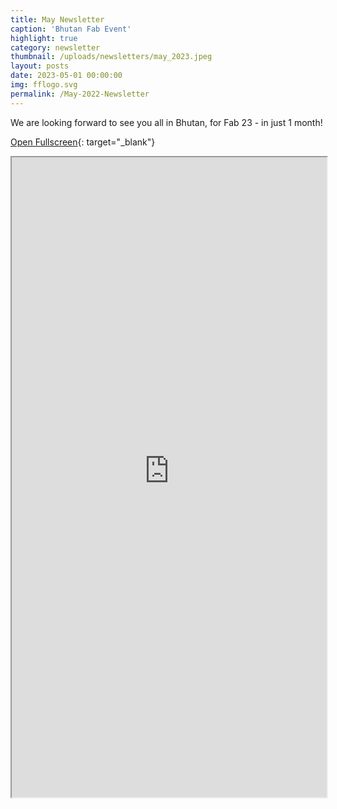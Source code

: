 ```yaml
---
title: May Newsletter
caption: 'Bhutan Fab Event'
highlight: true
category: newsletter
thumbnail: /uploads/newsletters/may_2023.jpeg
layout: posts
date: 2023-05-01 00:00:00
img: fflogo.svg
permalink: /May-2022-Newsletter
---
```


We are looking forward to see you all in Bhutan, for Fab 23 - in just 1 month!

[Open Fullscreen](https://us19.campaign-archive.com/?u=703cd11616d78536ae5d303eb&id=ad31fc76c0){: target="_blank"}

<iframe src="https://us19.campaign-archive.com/?u=703cd11616d78536ae5d303eb&id=ad31fc76c0" style="max-width: 1024px; width: 100%; margin: 0 auto; height: 1024px"></iframe>
